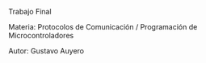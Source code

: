 Trabajo Final 

Materia: Protocolos de Comunicación / Programación de Microcontroladores

Autor: Gustavo Auyero


